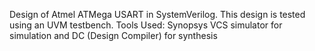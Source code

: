 Design of Atmel ATMega USART in SystemVerilog. This design is tested using an UVM testbench.
Tools Used: Synopsys VCS simulator for simulation and DC (Design Compiler) for synthesis
